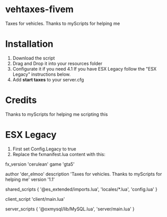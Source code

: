 # vehtaxes-fivem
Taxes for vehicles. Thanks to myScripts for helping me

# Installation
1. Download the script
2. Drag and Drop it into your resources folder
4. Configurate it if you need
4.1 If you have ESX Legacy follow the "ESX Legacy" instructions below.
3. Add **start taxes** to your server.cfg

# Credits
Thanks to myScripts for helping me scripting this

# ESX Legacy
1. First set Config.Legacy to true
2. Replace the fxmanifest.lua content with this:

fx_version 'cerulean'
game 'gta5'


author 'der_elmoo'
description 'Taxes for vehicles. Thanks to myScripts for helping me'
version '1.1'

shared_scripts {
    '@es_extended/imports.lua',
    'locales/*.lua',
    'config.lua'
}

client_script 'client/main.lua'

server_scripts {
    '@oxmysql/lib/MySQL.lua',
    'server/main.lua'
}
